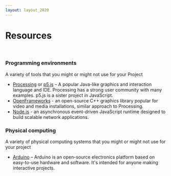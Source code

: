 ```yaml
---
layout: layout_2020
---
```


# Resources

<br>

### Programming environments

A variety of tools that you might or might not use for your Project

-   [Processing](http://processing.org/) or [p5.js](http://p5js.org/) – A popular Java-like graphics and interaction language and IDE. Processing has a strong user community with many examples. p5.js is a sister project in JavaScript.
-   [OpenFrameworks](https://openframeworks.cc/) - an open-source C++ graphics library popular for video and media installations, similar approach to Processing.
-   [Node.js](https://nodejs.org/en/) - an asynchronous event-driven JavaScript runtime designed to build scalable network applications.

### Physical computing

A variety of physical computing systems that you might or might not use for your project

-   [Arduino](https://www.arduino.cc/) – Arduino is an open-source electronics platform based on easy-to-use hardware and software. It's intended for anyone making interactive projects.
